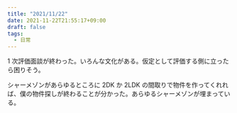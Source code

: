 ```yaml
---
title: "2021/11/22"
date: 2021-11-22T21:55:17+09:00
draft: false
tags:
  - 日常
---
```


1 次評価面談が終わった。いろんな文化がある。仮定として評価する側に立ったら困りそう。

シャーメゾンがあらゆるところに 2DK か 2LDK の間取りで物件を作ってくれれば、僕の物件探しが終わることが分かった。あらゆるシャーメゾンが埋まっている。
